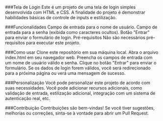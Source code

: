###Tela de Login
Este é um projeto de uma tela de login simples desenvolvida com HTML e CSS. A finalidade do projeto é demonstrar habilidades básicas de controle de inputs e estilização.

###Funcionalidades
Campo de entrada para o nome de usuário.
Campo de entrada para a senha (exibida como caracteres ocultos).
Botão "Entrar" para enviar o formulário de login.
Pré-requisitos
Não são necessários pré-requisitos para executar este projeto.

###Como usar
Clone este repositório em sua máquina local.
Abra o arquivo index.html em seu navegador web.
Preencha os campos de entrada com um nome de usuário válido e senha.
Clique no botão "Entrar" para enviar o formulário.
Se os dados de login forem válidos, você será redirecionado para a próxima página ou verá uma mensagem de sucesso.

###Personalização
Você pode personalizar este projeto de acordo com suas necessidades. Você pode adicionar recursos adicionais, como validação de entrada, estilização adicional, integração com um sistema de autenticação real, etc.

###Contribuição
Contribuições são bem-vindas! Se você tiver sugestões, melhorias ou correções, sinta-se à vontade para abrir um Pull Request.